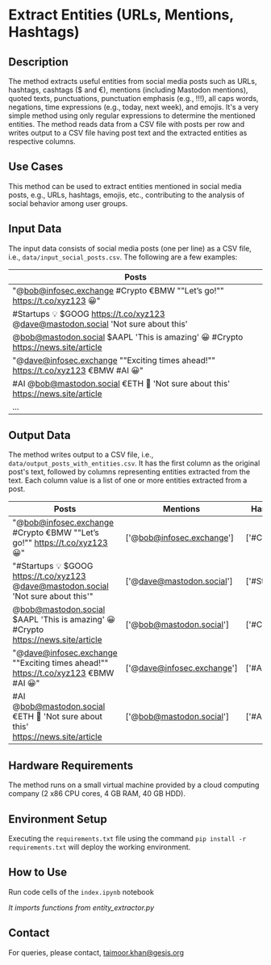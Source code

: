 # Extract Entities (URLs, Mentions, Hashtags)

## Description

The method extracts useful entities from social media posts such as URLs, hashtags, cashtags ($ and €), mentions (including Mastodon mentions), quoted texts, punctuations, punctuation emphasis (e.g., !!!), all caps words, negations, time expressions (e.g., today, next week), and emojis. It's a very simple method using only regular expressions to determine the mentioned entities. The method reads data from a CSV file with posts per row and writes output to a CSV file having post text and the extracted entities as respective columns.

## Use Cases

This method can be used to extract entities mentioned in social media posts, e.g., URLs, hashtags, emojis, etc., contributing to the analysis of social behavior among user groups.

## Input Data

The input data consists of social media posts (one per line) as a CSV file, i.e., `data/input_social_posts.csv`. The following are a few examples:

|Posts|
|---------|
|"@bob@infosec.exchange #Crypto €BMW ""Let’s go!"" https://t.co/xyz123 😀"|
|#Startups 💡 $GOOG https://t.co/xyz123 @dave@mastodon.social 'Not sure about this'|
|@bob@mastodon.social $AAPL 'This is amazing' 😀 #Crypto https://news.site/article|
|"@dave@infosec.exchange ""Exciting times ahead!"" https://t.co/xyz123 €BMW #AI 😀"|
|#AI @bob@mastodon.social €ETH 🚀 'Not sure about this' https://news.site/article|
|...|

## Output Data

The method writes output to a CSV file, i.e., `data/output_posts_with_entities.csv`. It has the first column as the original post's text, followed by columns representing entities extracted from the text. Each column value is a list of one or more entities extracted from a post.

| Posts | Mentions | Hashtags | Cashtags | URLs | Quoted_text | Punctuation_emphasis | All_caps | Negations | Time_expressions | Emojis |
| --------- | -------- | -------- | ---- | ----------- | ------------ | -------------------- | -------- | --------- | ---------------- | ------ |
|"@bob@infosec.exchange #Crypto €BMW ""Let’s go!"" https://t.co/xyz123 😀"|	['@bob@infosec.exchange']|	['#Crypto']	|['€BMW']	|['https://t.co/xyz123']	|"['""Let’s go!""']"|	[]	|['BMW']|	[]|	[]|	['😀']|
|"#Startups 💡 \$GOOG https://t.co/xyz123 @dave@mastodon.social 'Not sure about this'"|['@dave@mastodon.social']	|['#Startups']	|['\$GOOG']	|['https://t.co/xyz123']	|"[""'Not sure about this'""]"	|[]	|['GOOG']|	['not']	|[]	|['💡']|
|@bob@mastodon.social \$AAPL 'This is amazing' 😀 #Crypto https://news.site/article|	['@bob@mastodon.social']|	['#Crypto']|	['\$AAPL']|	['https://news.site/article']|	"[""'This is amazing'""]"|	[]|	['AAPL']|	[]|	[]|	['😀']|
|"@dave@infosec.exchange ""Exciting times ahead!"" https://t.co/xyz123 €BMW #AI 😀"	|['@dave@infosec.exchange']|	['#AI']|	['€BMW']|	['https://t.co/xyz123']|	"['""Exciting times ahead!""']"|	[]|	['BMW', 'AI']|	[]|	['times']|	['😀']|
|#AI @bob@mastodon.social €ETH 🚀 'Not sure about this' https://news.site/article |	['@bob@mastodon.social']|	['#AI']|	['€ETH']|	['https://news.site/article']|	"[""'Not sure about this'""]"|	[]|	['AI', 'ETH']|	['not']|	[]|	['🚀']|

## Hardware Requirements

The method runs on a small virtual machine provided by a cloud computing company (2 x86 CPU cores, 4 GB RAM, 40 GB HDD).
  
## Environment Setup

Executing the `requirements.txt` file using the command `pip install -r requirements.txt` will deploy the working environment.

## How to Use

Run code cells of the `index.ipynb` notebook 

*It imports functions from entity_extractor.py*

## Contact

For queries, please contact, <taimoor.khan@gesis.org>
